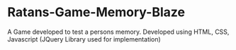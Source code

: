 # Ratans-Game-Memory-Blaze
A Game developed to test a persons memory. Developed using HTML, CSS, Javascript (JQuery Library used for implementation)
